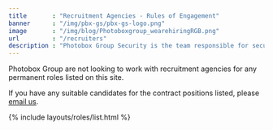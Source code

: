 ```yaml
---
title       : "Recruitment Agencies - Rules of Engagement"
banner      : "/img/pbx-gs/pbx-gs-logo.png"
image       : "/img/blog/Photoboxgroup_wearehiringRGB.png"
url         : "/recruiters"
description : "Photobox Group Security is the team responsible for securing magic moments for customers of our brands."
---
```


Photobox Group are not looking to work with recruitment agencies for any permanent roles listed on this site. 

If you have any suitable candidates for the contract positions listed, please [email us](mailto:project-cx@photobox.com).

{% include layouts/roles/list.html %}
